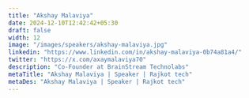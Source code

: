 ```yaml
---
title: "Akshay Malaviya"
date: 2024-12-10T12:42:42+05:30
draft: false
width: 12
image: "/images/speakers/akshay-malaviya.jpg"
linkedin: "https://www.linkedin.com/in/akshay-malaviya-0b74a81a4/"
twitter: "https://x.com/axaymalaviya70"
description: "Co-Founder at BrainStream Technolabs"
metaTitle: "Akshay Malaviya | Speaker | Rajkot tech"
metaDes: "Akshay Malaviya | Speaker | Rajkot tech"
---
```

